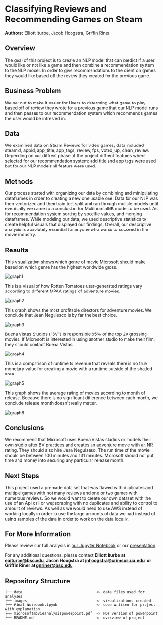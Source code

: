 # Classifying Reviews and Recommending Games on Steam 

**Authors:** Elliott Iturbe,  Jacob Hoogstra, Griffin Riner

## Overview
The goal of this project is to create an NLP model that can predict if a user would like or not like a game and then combine a recommendation system to the NLP model. In order to give recommendations to the client on games they would like based off the review they created for the previous game.

## Business Problem
We set out to make it easier for Users to determing what game to play based off of review they wrote for a previous game that our  NLP model runs and then passes to our recommendation system which recommends games the user would be intrested in.

## Data
We examined data on Steam Reviews for video games, data included steamid, appid, app_title, app_tags, review, fps, voted_up, clean_review. Depending on our diffrent phase of the project diffrent features where selected for our recommendation system: add title and app tags were used but for our NLP models all feature were used.

## Methods
Our process started with organizing our data by combining and minipulating dataframes in order to creating a new one usable one. Data for our NLP was then vectorized and then train test split and ran through muliple models until eventually we came to a conclusion for MultinomialNB model to be used. As for recommendation system sorting by specific values, and merging dataframes. While modeling our data, we used descriptive statistics to create helpful visuals that displayed our findings. Overall, our descriptive analysis is absolutely essential for anyone who wants to succeed in the movie industry.

## Results

This visualization shows which genre of movie Microsoft should make based on which genre has the highest worldwide gross.

![graph1](./images/grouped_barplot_Seaborn_barplot_Python_corrected.png)

This is a visual of how Rotten Tomatoes user-generated ratings vary according to different MPAA ratings of adventure movies.

![graph2](./images/Rotten_tomatose_Ratings.png)

This graph shows the most profitable directors for adventure movies. We conclude that Jean Negulesco is by far the best choice.

![graph3](./images/Directors_and_Profit_for_Adventure_Movies.png)

Buena Vistas Studios ("BV") is responsible 65% of the top 20 grossing movies. If Microsoft is interested in using another studio to make their film, they should contact Buena Vistas.

![graph4](./images/top20_barplot_Seaborn_barplot_Python.png)

This is a comparison of runtime to revenue that reveals there is no true monetary value for creating a movie with a runtime outside of the shaded area.

![graph5](./images/Runtime_Comparison_line_added.png)

This graph shows the average rating of movies according to month of release. Because there is no significant difference between each month, we conclude release month doesn't really matter.

![graph6](./images/Month_and_Rating.png)

## Conclusions
We recommend that Microsoft uses Buena Vistas studios or models their own studio after BV practices and creates an adventure movie with an NR rating. They should also hire Jean Negulseso. The run time of the movie should be between 100 minutes and 131 minutes. Microsoft should not put time and money into securing any particular release month.

## Next Steps
This project used a premade data set that was flawed with duplicates and multiple games with not many reviews and one or two games with numerous reviews. So we would want to create our own dataset with the use of an Api call or wepscraping with no duplicates and ability to control to amount of reviews. As well as we would need to use AWS instead of working locally in order to use the large amounts of data we had instead of using samples of the data in order to work on the data locally. 


## For More Information
Please review our full analysis in [our Jupyter Notebook](./Final/Notebook.ipynb) or our [presentation](./microsoftmovieanalysispowerpoint.pdf).

For any additional questions, please contact **Elliott Iturbe at eaiturbe@bsc.edu, Jacon Hoogstra at jnhoogstra@crimson.ua.edu, or Griffin Riner at gnriner@bsc.edu**

## Repository Structure

```
├── data                                  <- data files used for analyses
├── images                                <- visualizations created
├── Final Notebook.ipynb                  <- code written for project with explanation
├── microsoftmovieanalysispowerpoint.pdf  <- PDF version of powerpoint
└── README.md                             <- overview of project
```

